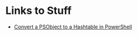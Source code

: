 # Links to Stuff

* [Convert a PSObject to a Hashtable in PowerShell](https://omgdebugging.com/2019/02/25/convert-a-psobject-to-a-hashtable-in-powershell/)
